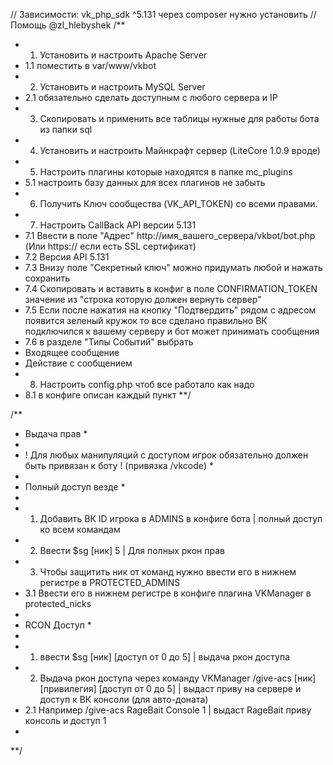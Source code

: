 // Зависимости: vk_php_sdk ^5.131 через composer нужно установить
// Помощь @zl_hlebyshek
/**
 * 1. Установить и настроить Apache Server
 * 1.1 поместить в var/www/vkbot
 * 2. Установить и настроить MySQL Server
 * 2.1 обязательно сделать доступным с любого сервера и IP
 * 3. Скопировать и применить все таблицы нужные для работы бота из папки sql
 * 4. Установить и настроить Майнкрафт сервер (LiteCore 1.0.9 вроде)
 * 5. Настроить плагины которые находятся в папке mc_plugins
 * 5.1 настроить базу данных для всех плагинов не забыть
 * 6. Получить Ключ сообщества (VK_API_TOKEN) со всеми правами.
 * 7. Настроить CallBack API версии 5.131
 * 7.1 Ввести в поле "Адрес" http://имя_вашего_сервера/vkbot/bot.php (Или https:// если есть SSL сертификат)
 * 7.2 Версия API 5.131
 * 7.3 Внизу поле "Секретный ключ" можно придумать любой и нажать сохранить
 * 7.4 Скопировать и вставить в конфиг в поле CONFIRMATION_TOKEN значение из "строка которую должен вернуть сервер"
 * 7.5 Если после нажатия на кнопку "Подтвердить" рядом с адресом появится зеленый кружок то все сделано правильно ВК подключился к вашему серверу и бот может принимать сообщения
 * 7.6 в разделе "Типы Событий" выбрать 
 * Входящее сообщение
 * Действие с сообщением
 * 8. Настроить config.php чтоб все работало как надо
 * 8.1 в конфиге описан каждый пункт
 **/
 
 /**
  * Выдача прав *
  * 
  * ! Для любых манипуляций с доступом игрок обязательно должен быть привязан к боту ! (привязка /vkcode) *
  * 
  * Полный доступ везде *
  * 
  * 1. Добавить ВК ID игрока в ADMINS в конфиге бота | полный доступ ко всем командам
  * 2. Ввести $sg [ник] 5 | Для полных ркон прав
  * 3. Чтобы защитить ник от команд нужно ввести его в нижнем регистре в PROTECTED_ADMINS
  * 3.1 Ввести его в нижнем регистре в конфиге плагина VKManager в protected_nicks
  * 
  * RCON Доступ *
  * 
  * 1. ввести $sg [ник] [доступ от 0 до 5] | выдача ркон доступа
  * 2. Выдача ркон доступа через команду VKManager /give-acs [ник] [привилегия] [доступ от 0 до 5] | выдаст приву на сервере и доступ к ВК консоли (для авто-доната)
  * 2.1 Например /give-acs RageBait Console 1 | выдаст RageBait приву консоль и доступ 1
  * 
  **/
